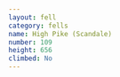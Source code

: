 ```yaml
---
layout: fell
category: fells
name: High Pike (Scandale)
number: 109
height: 656
climbed: No
---
```


